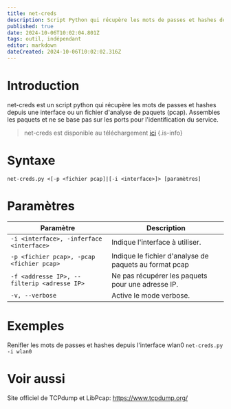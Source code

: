 ```yaml
---
title: net-creds
description: Script Python qui récupère les mots de passes et hashes depuis une interface ou un fichier de capture de paquets (pcap). Assembles les paquets et ne se base pas sur les ports pour l'identification du service.
published: true
date: 2024-10-06T10:02:04.801Z
tags: outil, indépendant
editor: markdown
dateCreated: 2024-10-06T10:02:02.316Z
---
```


# Introduction

net-creds est un script python qui récupère les mots de passes et hashes depuis une interface ou un fichier d'analyse de paquets (pcap). Assembles les paquets et ne se base pas sur les ports pour l'identification du service.

> net-creds est disponible au téléchargement [ici](https://github.com/DanMcInerney/net-creds/)
> {.is-info}

# Syntaxe

`net-creds.py <[-p <fichier pcap]|[-i <interface>]> [paramètres]`

# Paramètres

| Paramètre                                   | Description                                            |
| ------------------------------------------- | ------------------------------------------------------ |
| `-i <interface>, -inferface <interface>`    | Indique l'interface à utiliser.                        |
| `-p <fichier pcap>, -pcap <fichier pcap>`   | Indique le fichier d'analyse de paquets au format pcap |
| `-f <addresse IP>, --filterip <adresse IP>` | Ne pas récupérer les paquets pour une adresse IP.      |
| `-v, --verbose`                             | Active le mode verbose.                                |

# Exemples

Renifler les mots de passes et hashes depuis l'interface wlan0
`net-creds.py -i wlan0`

# Voir aussi

Site officiel de TCPdump et LibPcap:
https://www.tcpdump.org/
